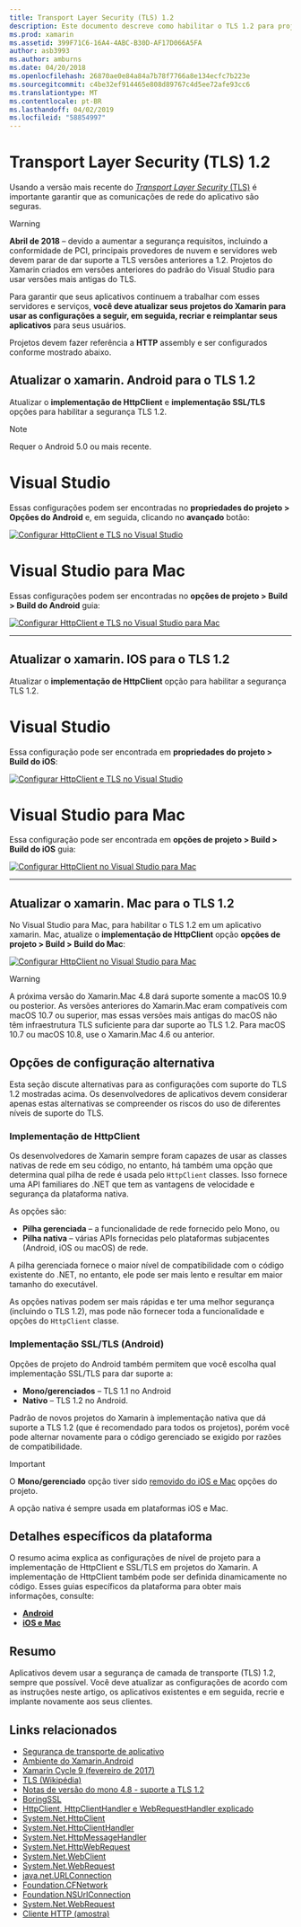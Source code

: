 ```yaml
---
title: Transport Layer Security (TLS) 1.2
description: Este documento descreve como habilitar o TLS 1.2 para projetos xamarin. IOS, xamarin. Android e xamarin. Mac. Ele demonstra como fazer isso de 2019 do Visual Studio e o Visual Studio para Mac.
ms.prod: xamarin
ms.assetid: 399F71C6-16A4-4ABC-B30D-AF17D066A5FA
author: asb3993
ms.author: amburns
ms.date: 04/20/2018
ms.openlocfilehash: 26870ae0e84a84a7b78f7766a8e134ecfc7b223e
ms.sourcegitcommit: c4be32ef914465e808d89767c4d5ee72afe93cc6
ms.translationtype: MT
ms.contentlocale: pt-BR
ms.lasthandoff: 04/02/2019
ms.locfileid: "58854997"
---
```

# <a name="transport-layer-security-tls-12"></a>Transport Layer Security (TLS) 1.2

Usando a versão mais recente do [ _Transport Layer Security_ (TLS)](https://en.wikipedia.org/wiki/Transport_Layer_Security) é importante garantir que as comunicações de rede do aplicativo são seguras.

> [!WARNING]
> **Abril de 2018** – devido a aumentar a segurança requisitos, incluindo a conformidade de PCI, principais provedores de nuvem e servidores web devem parar de dar suporte a TLS versões anteriores a 1.2.  Projetos do Xamarin criados em versões anteriores do padrão do Visual Studio para usar versões mais antigas do TLS.
>
> Para garantir que seus aplicativos continuem a trabalhar com esses servidores e serviços, **você deve atualizar seus projetos do Xamarin para usar as configurações a seguir, em seguida, recriar e reimplantar seus aplicativos** para seus usuários.

Projetos devem fazer referência a **HTTP** assembly e ser configurados conforme mostrado abaixo.

## <a name="update-xamarinandroid-to-tls-12"></a>Atualizar o xamarin. Android para o TLS 1.2

Atualizar o **implementação de HttpClient** e **implementação SSL/TLS** opções para habilitar a segurança TLS 1.2.

> [!NOTE]
> Requer o Android 5.0 ou mais recente.

# [<a name="visual-studio"></a>Visual Studio](#tab/windows)

Essas configurações podem ser encontradas no **propriedades do projeto > Opções do Android** e, em seguida, clicando no **avançado** botão:

[![Configurar HttpClient e TLS no Visual Studio](transport-layer-security-images/android-win-sml.png)](transport-layer-security-images/android-win.png#lightbox)

# [<a name="visual-studio-for-mac"></a>Visual Studio para Mac](#tab/macos)

Essas configurações podem ser encontradas no **opções de projeto > Build > Build do Android** guia:

[![Configurar HttpClient e TLS no Visual Studio para Mac](transport-layer-security-images/android-mac-sml.png)](transport-layer-security-images/android-mac.png#lightbox)

-----

## <a name="update-xamarinios-to-tls-12"></a>Atualizar o xamarin. IOS para o TLS 1.2

Atualizar o **implementação de HttpClient** opção para habilitar a segurança TLS 1.2.

# [<a name="visual-studio"></a>Visual Studio](#tab/windows)

Essa configuração pode ser encontrada em **propriedades do projeto > Build do iOS**:

[![Configurar HttpClient e TLS no Visual Studio](transport-layer-security-images/ios-win-sml.png)](transport-layer-security-images/ios-win.png#lightbox)

# [<a name="visual-studio-for-mac"></a>Visual Studio para Mac](#tab/macos)

Essa configuração pode ser encontrada em **opções de projeto > Build > Build do iOS** guia:

[![Configurar HttpClient no Visual Studio para Mac](transport-layer-security-images/ios-mac-sml.png)](transport-layer-security-images/ios-mac.png#lightbox)

-----

## <a name="update-xamarinmac-to-tls-12"></a>Atualizar o xamarin. Mac para o TLS 1.2

No Visual Studio para Mac, para habilitar o TLS 1.2 em um aplicativo xamarin. Mac, atualize o **implementação de HttpClient** opção **opções de projeto > Build > Build do Mac**:

[![Configurar HttpClient no Visual Studio para Mac](transport-layer-security-images/macos-mac-sml.png)](transport-layer-security-images/macos-mac.png#lightbox)

> [!WARNING]
> A próxima versão do Xamarin.Mac 4.8 dará suporte somente a macOS 10.9 ou posterior.
> As versões anteriores do Xamarin.Mac eram compatíveis com macOS 10.7 ou superior, mas essas versões mais antigas do macOS não têm infraestrutura TLS suficiente para dar suporte ao TLS 1.2. Para macOS 10.7 ou macOS 10.8, use o Xamarin.Mac 4.6 ou anterior.

## <a name="alternative-configuration-options"></a>Opções de configuração alternativa

Esta seção discute alternativas para as configurações com suporte do TLS 1.2 mostradas acima.
Os desenvolvedores de aplicativos devem considerar apenas estas alternativas se compreender os riscos do uso de diferentes níveis de suporte do TLS.

### <a name="httpclient-implementation"></a>Implementação de HttpClient

Os desenvolvedores de Xamarin sempre foram capazes de usar as classes nativas de rede em seu código, no entanto, há também uma opção que determina qual pilha de rede é usada pelo `HttpClient` classes. Isso fornece uma API familiares do .NET que tem as vantagens de velocidade e segurança da plataforma nativa.

As opções são:

- **Pilha gerenciada** – a funcionalidade de rede fornecido pelo Mono, ou
- **Pilha nativa** – várias APIs fornecidas pelo plataformas subjacentes (Android, iOS ou macOS) de rede.

A pilha gerenciada fornece o maior nível de compatibilidade com o código existente do .NET, no entanto, ele pode ser mais lento e resultar em maior tamanho do executável.

As opções nativas podem ser mais rápidas e ter uma melhor segurança (incluindo o TLS 1.2), mas pode não fornecer toda a funcionalidade e opções do `HttpClient` classe.

### <a name="ssltls-implementation-android"></a>Implementação SSL/TLS (Android)

Opções de projeto do Android também permitem que você escolha qual implementação SSL/TLS para dar suporte a:

- **Mono/gerenciados** – TLS 1.1 no Android
- **Nativo** – TLS 1.2 no Android.

Padrão de novos projetos do Xamarin à implementação nativa que dá suporte a TLS 1.2 (que é recomendado para todos os projetos), porém você pode alternar novamente para o código gerenciado se exigido por razões de compatibilidade.

> [!IMPORTANT]
> O **Mono/gerenciado** opção tiver sido [removido do iOS e Mac](https://developer.xamarin.com/releases/ios/xamarin.ios_10/xamarin.ios_10.8/) opções do projeto.
>
> A opção nativa é sempre usada em plataformas iOS e Mac.

## <a name="platform-specific-details"></a>Detalhes específicos da plataforma

O resumo acima explica as configurações de nível de projeto para a implementação de HttpClient e SSL/TLS em projetos do Xamarin. A implementação de HttpClient também pode ser definida dinamicamente no código. Esses guias específicos da plataforma para obter mais informações, consulte:

- [**Android**](~/android/app-fundamentals/http-stack.md)
- [**iOS e Mac**](~/cross-platform/macios/http-stack.md)

## <a name="summary"></a>Resumo

Aplicativos devem usar a segurança de camada de transporte (TLS) 1.2, sempre que possível.
Você deve atualizar as configurações de acordo com as instruções neste artigo, os aplicativos existentes e em seguida, recrie e implante novamente aos seus clientes.

## <a name="related-links"></a>Links relacionados

- [Segurança de transporte de aplicativo](~/ios/app-fundamentals/ats.md)
- [Ambiente do Xamarin.Android](~/android/deploy-test/environment.md)
- [Xamarin Cycle 9 (fevereiro de 2017)](https://releases.xamarin.com/stable-release-cycle-9/)
- [TLS (Wikipédia)](https://en.wikipedia.org/wiki/Transport_Layer_Security)
- [Notas de versão do mono 4.8 - suporte a TLS 1.2](https://www.mono-project.com/docs/about-mono/releases/4.8.0/#tls-12-support)
- [BoringSSL](https://boringssl.googlesource.com/boringssl/)
- [HttpClient, HttpClientHandler e WebRequestHandler explicado](https://blogs.msdn.microsoft.com/henrikn/2012/08/07/httpclient-httpclienthandler-and-webrequesthandler-explained/)
- [System.Net.HttpClient](https://msdn.microsoft.com/library/system.net.http.httpclient(v=vs.118).aspx)
- [System.Net.HttpClientHandler](https://msdn.microsoft.com/library/system.net.http.httpclienthandler(v=vs.118).aspx)
- [System.Net.HttpMessageHandler](https://msdn.microsoft.com/library/system.net.http.httpmessagehandler(v=vs.118).aspx)
- [System.Net.HttpWebRequest](https://msdn.microsoft.com/library/system.net.httpwebrequest(v=vs.110).aspx)
- [System.Net.WebClient](https://msdn.microsoft.com/library/system.net.webclient(v=vs.110).aspx)
- [System.Net.WebRequest](https://msdn.microsoft.com/library/system.net.webrequest(v=vs.110).aspx)
- [java.net.URLConnection](https://developer.android.com/reference/java/net/URLConnection.html)
- [Foundation.CFNetwork](xref:CoreFoundation.CFNetwork)
- [Foundation.NSUrlConnection](xref:Foundation.NSUrlConnection)
- [System.Net.WebRequest](https://msdn.microsoft.com/library/system.net.webrequest(v=vs.110).aspx)
- [Cliente HTTP (amostra)](https://developer.xamarin.com/samples/monotouch/HttpClient/)
